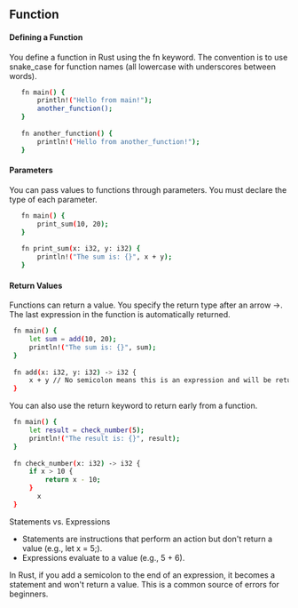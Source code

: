## Function
#### Defining a Function

You define a function in Rust using the fn keyword. The convention is to use snake_case for function names (all lowercase with underscores between words).

```bash
   fn main() {
       println!("Hello from main!");
       another_function();
   }
   
   fn another_function() {
       println!("Hello from another_function!");
   }
```

#### Parameters

You can pass values to functions through parameters. You must declare the type of each parameter.
```bash
   fn main() {
       print_sum(10, 20);
   }
   
   fn print_sum(x: i32, y: i32) {
       println!("The sum is: {}", x + y);
   }
```

#### Return Values

Functions can return a value. You specify the return type after an arrow ->. The last expression in the function is automatically returned.
```bash
 fn main() {
     let sum = add(10, 20);
     println!("The sum is: {}", sum);
 }
 
 fn add(x: i32, y: i32) -> i32 {
     x + y // No semicolon means this is an expression and will be returned
 }
```

You can also use the return keyword to return early from a function.
```bash
 fn main() {
     let result = check_number(5);
     println!("The result is: {}", result);
 }
 
 fn check_number(x: i32) -> i32 {
     if x > 10 {
         return x - 10;
     }
       x
 }
```
Statements vs. Expressions

  - Statements are instructions that perform an action but don't return a value (e.g., let x = 5;).
  - Expressions evaluate to a value (e.g., 5 + 6).

In Rust, if you add a semicolon to the end of an expression, it becomes a statement and won't return a value. This is a common source of errors for
beginners.